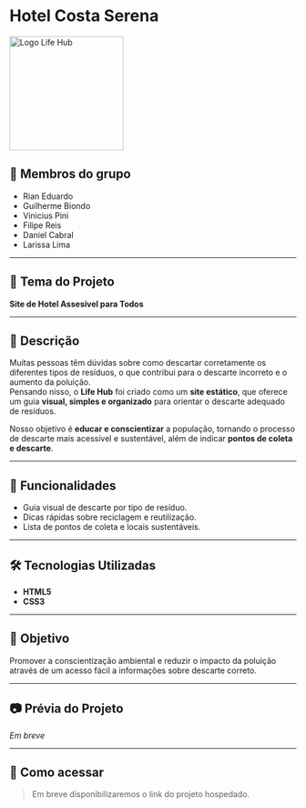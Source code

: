 # Hotel Costa Serena  
<img width="200" height="200" alt="Logo Life Hub" src="" />

## 👥 Membros do grupo
- Rian Eduardo  
- Guilherme Biondo  
- Vinicius Pini  
- Filipe Reis
- Daniel Cabral
- Larissa Lima  

---

## 📌 Tema do Projeto
**Site  de Hotel Assesivel para Todos**

---

## 📝 Descrição
Muitas pessoas têm dúvidas sobre como descartar corretamente os diferentes tipos de resíduos, o que contribui para o descarte incorreto e o aumento da poluição.  
Pensando nisso, o **Life Hub** foi criado como um **site estático**, que oferece um guia **visual, simples e organizado** para orientar o descarte adequado de resíduos.  

Nosso objetivo é **educar e conscientizar** a população, tornando o processo de descarte mais acessível e sustentável, além de indicar **pontos de coleta e descarte**.  

---

## 🚀 Funcionalidades
- Guia visual de descarte por tipo de resíduo.  
- Dicas rápidas sobre reciclagem e reutilização.  
- Lista de pontos de coleta e locais sustentáveis.  

---

## 🛠️ Tecnologias Utilizadas
- **HTML5**  
- **CSS3**  

---

## 🎯 Objetivo
Promover a conscientização ambiental e reduzir o impacto da poluição através de um acesso fácil a informações sobre descarte correto.  

---

## 📷 Prévia do Projeto
*Em breve*

---

## 📌 Como acessar
> Em breve disponibilizaremos o link do projeto hospedado.  
